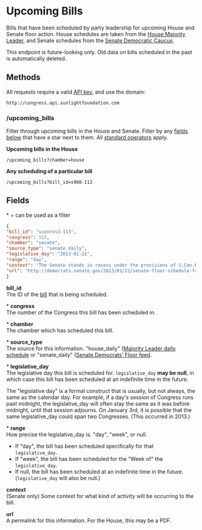 # Upcoming Bills

Bills that have been scheduled by party leadership for upcoming House and Senate floor action. House schedules are taken from the [House Majority Leader](http://majorityleader.gov/), and Senate schedules from the [Senate Democratic Caucus](http://democrats.senate.gov/).

This endpoint is future-looking only. Old data on bills scheduled in the past is automatically deleted.

## Methods

All requests require a valid [API key](index.html#parameters/api-key), and use the domain:

```text
http://congress.api.sunlightfoundation.com
```

### /upcoming_bills

Filter through upcoming bills in the House and Senate. Filter by any [fields below](#fields) that have a star next to them. All [standard operators](index.html#parameters/operators) apply.

**Upcoming bills in the House**

```text
/upcoming_bills?chamber=house
```

**Any scheduling of a particular bill**

```text
/upcoming_bills?bill_id=s968-112
```

## Fields

\* = can be used as a filter

```json
{
"bill_id": "sconres3-113",
"congress": 113,
"chamber": "senate",
"source_type": "senate_daily",
"legislative_day": "2013-01-21",
"range": "day",
"context": "The Senate stands in recess under the provisions of S.Con.Res.3.  The Senate will meet at 11:30am on Monday, January 21, 2013 for the Joint Session for the Inaugural Ceremonies.",
"url": "http://democrats.senate.gov/2013/01/21/senate-floor-schedule-for-monday-january-21-2013/"
}
```

**bill_id**<br/>
The ID of the [bill](bills.html) that is being scheduled.

\* **congress**<br/>
The number of the Congress this bill has been scheduled in.

\* **chamber**<br/>
The chamber which has scheduled this bill.

\* **source_type**<br/>
The source for this information. "house_daily" ([Majority Leader daily schedule](http://majorityleader.gov/floor/daily.html) or "senate_daily" ([Senate Democrats' Floor feed](http://democrats.senate.gov/floor/).

\* **legislative_day**<br/>
The legislative day this bill is scheduled for. `legislative_day` **may be null**, in which case this bill has been scheduled at an indefinite time in the future.

The "legislative day" is a formal construct that is usually, but not always, the same as the calendar day. For example, if a day's session of Congress runs past midnight, the legislative_day will often stay the same as it was before midnight, until that session adjourns. On January 3rd, it is possible that the same legislative_day could span two Congresses. (This occurred in 2013.)

\* **range**<br/>
How precise the legislative_day is. "day", "week", or null. 

* If "day", the bill has been scheduled specifically for that `legislative_day`.
* If "week", the bill has been scheduled for the "Week of" the `legislative_day`. 
* If null, the bill has been scheduled at an indefinite time in the future. (`legislative_day` will also be null.)

**context**<br/>
(Senate only) Some context for what kind of activity will be occurring to the bill.

**url**<br/>
A permalink for this information. For the House, this may be a PDF.